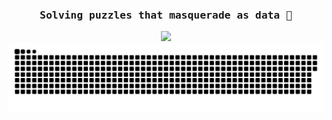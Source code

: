 

<h3 align="center"><samp> Solving puzzles that masquerade as data 🐍 </samp></h3>



<!--
# Hello, I'm Soheil 👋

![](https://i.imgur.com/lO3E9Gs.gif) 
<div align="center">
  <img src="https://profile-counter.glitch.me/soheil-mp/count.svg?">
</div>
 
![Profile Views](https://komarev.com/ghpvc/?username=soheil-mp&color=blue)  

<img src="https://capsule-render.vercel.app/api?type=blur&height=300&color=gradient&text=Hello,%20I'm%20Soheil&reversal=false&textBg=false&fontAlign=50&fontSize=24">

<p align="center">
  <img width="250" src="https://media.giphy.com/media/jIgXf4hgbHCeKiXpvt/giphy.gif">
</p>

-->
<div align="center">
  <img src='https://user-images.githubusercontent.com/5713670/87202985-820dcb80-c2b6-11ea-9f56-7ec461c497c3.gif' width='200"'>
</div>


<div align="center">
  <a href=#><img src="contributions.svg"></a> 
</div>
